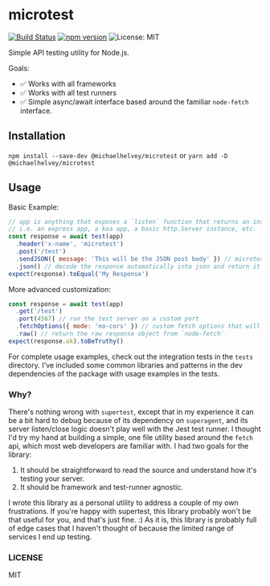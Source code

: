 # microtest

[![Build Status](https://travis-ci.com/michaelhelvey/microtest.svg?branch=master)](https://travis-ci.com/michaelhelvey/microtest)
[![npm version](https://badge.fury.io/js/%40michaelhelvey%2Fmicrotest.svg)](https://badge.fury.io/js/%40michaelhelvey%2Fmicrotest)
![License: MIT](https://img.shields.io/badge/License-MIT-blue.svg)

Simple API testing utility for Node.js.

Goals:

- :white_check_mark: Works with all frameworks
- :white_check_mark: Works with all test runners
- :white_check_mark: Simple async/await interface based around the familiar
  `node-fetch` interface.

## Installation

`npm install --save-dev @michaelhelvey/microtest` or
`yarn add -D @michaelhelvey/microtest`

## Usage

Basic Example:

```js
// app is anything that exposes a `listen` function that returns an instance of http.Server
// i.e. an express app, a koa app, a basic http.Server instance, etc.
const response = await test(app)
  .header('x-name', 'microtest')
  .post('/test')
  .sendJSON({ message: 'This will be the JSON post body' }) // microtest automatically adds the necessary JSON Content-Type header
  .json() // decode the response automatically into json and return it
expect(response).toEqual('My Response')
```

More advanced customization:

```js
const response = await test(app)
  .get('/test')
  .port(4567) // run the test server on a custom port
  .fetchOptions({ mode: 'no-cors' }) // custom fetch options that will be merged into the `node-fetch` call.
  .raw() // return the raw response object from `node-fetch`
expect(response.ok).toBeTruthy()
```

For complete usage examples, check out the integration tests in the `tests`
directory. I've included some common libraries and patterns in the dev
dependencies of the package with usage examples in the tests.

### Why?

There's nothing wrong with `supertest`, except that in my experience it can be a
bit hard to debug because of its dependency on `superagent`, and its server
listen/close logic doesn't play well with the Jest test runner. I thought I'd
try my hand at building a simple, one file utility based around the `fetch` api,
which most web developers are familiar with. I had two goals for the library:

1. It should be straightforward to read the source and understand how it's testing your server.
2. It should be framework and test-runner agnostic.

I wrote this library as a personal utility to address a couple of my own
frustrations. If you're happy with supertest, this library probably won't be
that useful for you, and that's just fine. :) As it is, this library is probably
full of edge cases that I haven't thought of because the limited range of
services I end up testing.

### LICENSE

MIT

